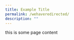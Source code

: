 ```yaml
---
title: Example Title
permalink: /wehaveredirected/
description: ""
---
```

this is some page content

